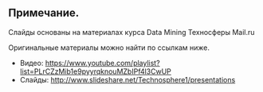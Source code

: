 ## Примечание.

Слайды основаны на материалах курса Data Mining Техносферы Mail.ru

Оригинальные материалы можно найти по ссылкам ниже.
* Видео: https://www.youtube.com/playlist?list=PLrCZzMib1e9pyyrqknouMZbIPf4l3CwUP
* Слайды: http://www.slideshare.net/Technosphere1/presentations
